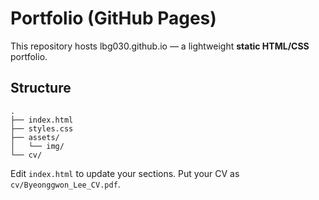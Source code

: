 # Portfolio (GitHub Pages)

This repository hosts lbg030.github.io — a lightweight **static HTML/CSS** portfolio.

## Structure
```
.
├── index.html
├── styles.css
├── assets/
│   └── img/
└── cv/
```
Edit `index.html` to update your sections. Put your CV as `cv/Byeonggwon_Lee_CV.pdf`.
